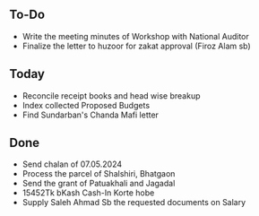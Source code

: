 ## To-Do
- Write the meeting minutes of Workshop with National Auditor  
- Finalize the letter to huzoor for zakat approval (Firoz Alam sb)  

## Today
- Reconcile receipt books and head wise breakup  
- Index collected Proposed Budgets  
- Find Sundarban's Chanda Mafi letter  

## Done
- Send chalan of 07.05.2024  
- Process the parcel of Shalshiri, Bhatgaon  
- Send the grant of Patuakhali and Jagadal  
- 15452Tk bKash Cash-In Korte hobe  
- Supply Saleh Ahmad Sb the requested documents on Salary  